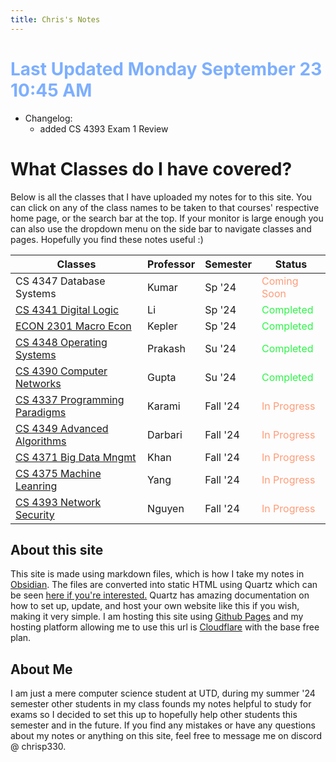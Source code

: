 ```yaml
---
title: Chris's Notes
---
```


# <span style="color:#7dafff">Last Updated Monday September 23 10:45 AM</span>

- Changelog:
  - added CS 4393 Exam 1 Review

# What Classes do I have covered?

Below is all the classes that I have uploaded my notes for to this site. You can click on any of the class names to be taken to that courses' respective home page, or the search bar at the top. If your monitor is large enough you can also use the dropdown menu on the side bar to navigate classes and pages. Hopefully you find these notes useful :)

| Classes                                                                       | Professor | Semester | Status                                         |
| ----------------------------------------------------------------------------- | --------- | -------- | ---------------------------------------------- |
| CS 4347 Database Systems                                                      | Kumar     | Sp '24   | <span style="color:#FF9b77">Coming Soon</span> |
| [CS 4341 Digital Logic](./Spring-24/CS-4341/4341-Home.md)                     | Li        | Sp '24   | <span style="color:#2af745">Completed</span>   |
| [ECON 2301 Macro Econ](./Spring-24/ECON-2301/ECON-2301-Home.md)               | Kepler    | Sp '24   | <span style="color:#2af745">Completed</span>   |
| [CS 4348 Operating Systems](./CS%204348%20OS/4348-Home.md)                    | Prakash   | Su '24   | <span style="color:#2af745">Completed</span>   |
| [CS 4390 Computer Networks](./CS%204390/4390-Home.md)                         | Gupta     | Su '24   | <span style="color:#2af745">Completed</span>   |
| [CS 4337 Programming Paradigms](./Fall-24/CS%204337%20Paradigms/4337-Home.md) | Karami    | Fall '24 | <span style="color:#FF9b77">In Progress</span> |
| [CS 4349 Advanced Algorithms](./Fall-24/CS%204349%20Algo/4349-Home.md)        | Darbari   | Fall '24 | <span style="color:#FF9b77">In Progress</span> |
| [CS 4371 Big Data Mngmt](./Fall-24/CS%204371%20Big%20Data/4371-Home.md)       | Khan      | Fall '24 | <span style="color:#FF9b77">In Progress</span> |
| [CS 4375 Machine Leanring](./Fall-24/CS%204375%20ML/4375-Home.md)             | Yang      | Fall '24 | <span style="color:#FF9b77">In Progress</span> |
| [CS 4393 Network Security](./Fall-24/CS%204393%20Security/4393-Home.md)       | Nguyen    | Fall '24 | <span style="color:#FF9b77">In Progress</span> |

## About this site

This site is made using markdown files, which is how I take my notes in [Obsidian](https://obsidian.md). The files are converted into static HTML using Quartz which can be seen [here if you're interested.](https://quartz.jzhao.xyz) Quartz has amazing documentation on how to set up, update, and host your own website like this if you wish, making it very simple. I am hosting this site using [Github Pages](https://pages.github.com/) and my hosting platform allowing me to use this url is [Cloudflare](https://cloudflare.com) with the base free plan.

## About Me

I am just a mere computer science student at UTD, during my summer '24 semester other students in my class founds my notes helpful to study for exams so I decided to set this up to hopefully help other students this semester and in the future.
If you find any mistakes or have any questions about my notes or anything on this site, feel free to message me on discord @ chrisp330.
